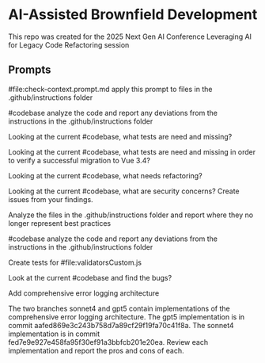 # AI-Assisted Brownfield Development

This repo was created for the 2025 Next Gen AI Conference Leveraging AI for Legacy Code Refactoring session

## Prompts

#file:check-context.prompt.md apply this prompt to files in the .github/instructions folder

#codebase analyze the code and report any deviations from the instructions in the .github/instructions folder

Looking at the current #codebase, what tests are need and missing?

Looking at the current #codebase, what tests are need and missing in order to verify a successful migration to Vue 3.4?

Looking at the current #codebase, what needs refactoring?

Looking at the current #codebase, what are security concerns? Create issues from your findings.

Analyze the files in the .github/instructions folder and report where they no longer represent best practices

#codebase analyze the code and report any deviations from the instructions in the .github/instructions folder

Create tests for #file:validatorsCustom.js

Look at the current #codebase and find the bugs?

Add comprehensive error logging architecture

The two branches sonnet4 and gpt5 contain implementations of the comprehensive error logging architecture. The gpt5 implementation is in commit aafed869e3c243b758d7a89cf29f19fa70c41f8a. The sonnet4 implementation is in commit fed7e9e927e458fa95f30ef91a3bbfcb201e20ea. Review each implementation and report the pros and cons of each.
